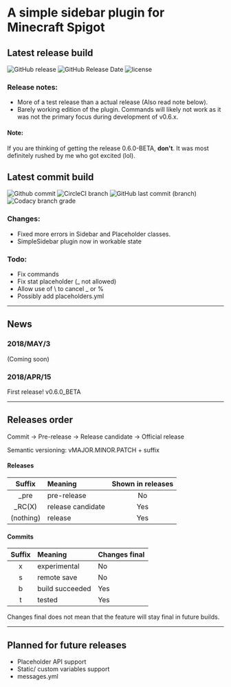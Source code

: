 # A simple sidebar plugin for Minecraft Spigot
## Latest release build
![GitHub release](https://img.shields.io/github/release/flintintoe/SimpleSidebar.svg?style=for-the-badge&label=Release)
![GitHub Release Date](https://img.shields.io/github/release-date/flintintoe/SimpleSidebar.svg?style=flat-square&label=Last%20release)
![license](https://img.shields.io/github/license/flintintoe/SimpleSidebar.svg?style=flat-square&label=License)

### Release notes:
- More of a test release than a actual release (Also read note below).
- Barely working edition of the plugin. Commands will likely not work as it was not the primary focus during development of v0.6.x.

#### Note:
If you are thinking of getting the release 0.6.0-BETA, **don't**. It was most definitely rushed by me who got excited (lol).

## Latest commit build
![Github commit](https://img.shields.io/badge/Commit-v0.7.0b__pre6-orange.svg?style=for-the-badge&label=Build)
![CircleCI branch](https://img.shields.io/circleci/project/github/flintintoe/SimpleSidebar/master.svg?style=flat-square&label=CircleCI)  ![GitHub last commit (branch)](https://img.shields.io/github/last-commit/flintintoe/SimpleSidebar/master.svg?style=flat-square&label=Last%20commit)
![Codacy branch grade](https://img.shields.io/codacy/grade/ad2a5c3320dd43cbad38ba13a85f8a66/master.svg?style=flat-square&label=Codacy%20grade)

### Changes:
- Fixed more errors in Sidebar and Placeholder classes.
- SimpleSidebar plugin now in workable state

### Todo:
- Fix commands
- Fix stat placeholder (_ not allowed)
- Allow use of \ to cancel _ or %
- Possibly add placeholders.yml
***
## News
### 2018/MAY/3
(Coming soon)
### 2018/APR/15
First release! v0.6.0_BETA
***
## Releases order
Commit → Pre-release → Release candidate → Official release

Semantic versioning: vMAJOR.MINOR.PATCH + suffix
#### Releases
| Suffix        | Meaning           | Shown in releases |
|:-------------:|:------------------|:-----------------:|
| \_pre         | pre-release       | No                |
| \_RC(X)       | release candidate | Yes               |
| (nothing)     | release           | Yes               |
#### Commits
| Suffix        | Meaning         | Changes final |
|:-------------:|:----------------|:--------------|
| x             | experimental    | No            |
| s             | remote save     | No            |
| b             | build succeeded | Yes           |
| t             | tested          | Yes           |

Changes final does not mean that the feature will stay final in future builds.
***
## Planned for future releases
- Placeholder API support
- Static/ custom variables support
- messages.yml

